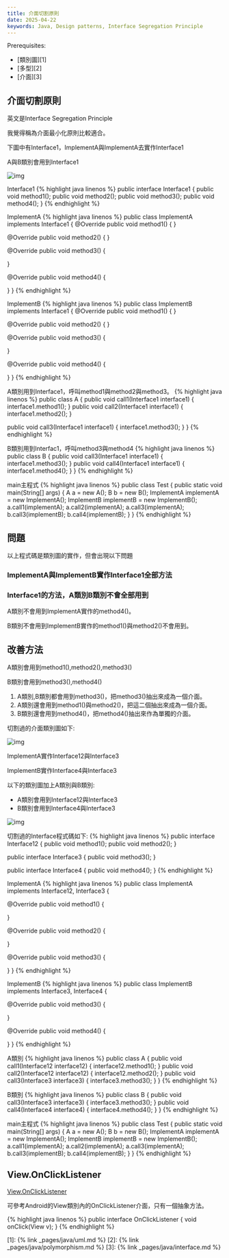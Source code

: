```yaml
---
title: 介面切割原則
date: 2025-04-22
keywords: Java, Design patterns, Interface Segregation Principle
---
```

Prerequisites:

- [類別圖][1]
- [多型][2]
- [介面][3]

## 介面切割原則

英文是Interface Segregation Principle

我覺得稱為介面最小化原則比較適合。

下圖中有Interface1，ImplementA與ImplementA去實作Interface1

A與B類別會用到Interface1

![img]({{site.imgurl}}/pattern/segregation1.png)

Interface1
{% highlight java linenos %}
public interface Interface1 {
  public void method1();
  public void method2();
  public void method3();
  public void method4();
}
{% endhighlight %}

ImplementA
{% highlight java linenos %}
public class ImplementA implements Interface1 {
  @Override
  public void method1() {
  }

  @Override
  public void method2() {
  }

  @Override
  public void method3() {

  }

  @Override
  public void method4() {

  }
}
{% endhighlight %}

ImplementB
{% highlight java linenos %}
public class ImplementB implements Interface1 {
  @Override
  public void method1() {
  }

  @Override
  public void method2() {
  }

  @Override
  public void method3() {

  }

  @Override
  public void method4() {

  }
}
{% endhighlight %}

A類別用到Interface1，呼叫method1與method2與method3。
{% highlight java linenos %}
public class A {
  public void call1(Interface1 interface1) {
    interface1.method1();
  }
  public void call2(Interface1 interface1) {
    interface1.method2();
  }

  public void call3(Interface1 interface1) {
    interface1.method3();
  }
}
{% endhighlight %}

B類別用到Interfac1，呼叫method3與method4
{% highlight java linenos %}
public class B {
  public void call3(Interface1 interface1) {
    interface1.method3();
  }
  public void call4(Interface1 interface1) {
    interface1.method4();
  }
}
{% endhighlight %}

main主程式
{% highlight java linenos %}
public class Test {
  public static void main(String[] args) {
    A a = new A();
    B b = new B();
    ImplementA implementA = new ImplementA();
    ImplementB implementB = new ImplementB();
    a.call1(implementA);
    a.call2(implementA);
    a.call3(implementA);
    b.call3(implementB);
    b.call4(implementB);
  }
}
{% endhighlight %}

## 問題
以上程式碼是類別圖的實作，但會出現以下問題

### ImplementA與ImplementB實作Interface1全部方法

### Interface1的方法，A類別B類別不會全部用到
A類別不會用到ImplementA實作的method4()。

B類別不會用到ImplementB實作的method1()與method2()不會用到。

## 改善方法

A類別會用到method1(),method2(),method3()

B類別會用到method3(),method4()

1. A類別,B類別都會用到method3()，把method3()抽出來成為一個介面。
2. A類別還會用到method1()與method2()，把這二個抽出來成為一個介面。
3. B類別還會用到method4()，把method4()抽出來作為單獨的介面。

切割過的介面類別圖如下:

![img]({{site.imgurl}}/pattern/segregation2.png)

ImplementA實作Interface12與Interface3

ImplementB實作Interface4與Interface3

以下的類別圖加上A類別與B類別:

- A類別會用到Interface12與Interface3
- B類別會用到Interface4與Interface3

![img]({{site.imgurl}}/pattern/segregation3.png)

切割過的Interface程式碼如下:
{% highlight java linenos %}
public interface Interface12 {
  public void method1();
  public void method2();
}

public interface Interface3 {
  public void method3();
}

public interface Interface4 {
  public void method4();
}
{% endhighlight %}

ImplementA
{% highlight java linenos %}
public class ImplementA implements Interface12, Interface3 {

  @Override
  public void method1() {

  }

  @Override
  public void method2() {

  }

  @Override
  public void method3() {

  }
}
{% endhighlight %}

ImplementB
{% highlight java linenos %}
public class ImplementB implements Interface3, Interface4 {

  @Override
  public void method3() {

  }

  @Override
  public void method4() {

  }
}
{% endhighlight %}

A類別
{% highlight java linenos %}
public class A {
  public void call1(Interface12 interface12) {
    interface12.method1();
  }
  public void call2(Interface12 interface12) {
    interface12.method2();
  }
  public void call3(Interface3 interface3) {
    interface3.method3();
  }
}
{% endhighlight %}

B類別
{% highlight java linenos %}
public class B {
  public void call3(Interface3 interface3) {
    interface3.method3();
  }
  public void call4(Interface4 interface4) {
    interface4.method4();
  }
}
{% endhighlight %}

main主程式
{% highlight java linenos %}
public class Test {
  public static void main(String[] args) {
    A a = new A();
    B b = new B();
    ImplementA implementA = new ImplementA();
    ImplementB implementB = new ImplementB();
    a.call1(implementA);
    a.call2(implementA);
    a.call3(implementA);
    b.call3(implementB);
    b.call4(implementB);
  }
}
{% endhighlight %}

## View.OnClickListener
[View.OnClickListener](https://cs.android.com/android/platform/superproject/+/android15-qpr2-release:frameworks/base/core/java/android/view/View.java;l=31742?q=View.OnClickListener&ss=android%2Fplatform%2Fsuperproject)

可參考Android的View類別內的OnClickListener介面，只有一個抽象方法。

{% highlight java linenos %}
public interface OnClickListener {
  void onClick(View v);
}
{% endhighlight %}

[1]: {% link _pages/java/uml.md %}
[2]: {% link _pages/java/polymorphism.md %}
[3]: {% link _pages/java/interface.md %}